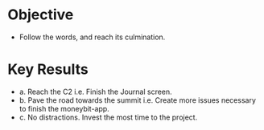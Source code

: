 # Objective

- Follow the words, and reach its culmination.

# Key Results

- a. Reach the C2 i.e. Finish the Journal screen.
- b. Pave the road towards the summit i.e. Create more issues necessary to finish the moneybit-app.
- c. No distractions. Invest the most time to the project.
